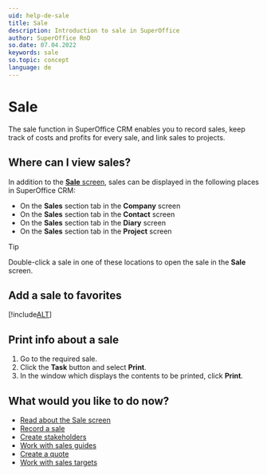 ```yaml
---
uid: help-de-sale
title: Sale
description: Introduction to sale in SuperOffice
author: SuperOffice RnD
so.date: 07.04.2022
keywords: sale
so.topic: concept
language: de
---
```


# Sale

The sale function in SuperOffice CRM enables you to record sales, keep track of costs and profits for every sale, and link sales to projects.

## Where can I view sales?

In addition to the [**Sale** screen][2], sales can be displayed in the following places in SuperOffice CRM:

* On the **Sales** section tab in the **Company** screen
* On the **Sales** section tab in the **Contact** screen
* On the **Sales** section tab in the **Diary** screen
* On the **Sales** section tab in the **Project** screen

> [!TIP]
> Double-click a sale in one of these locations to open the sale in the **Sale** screen.

## Add a sale to favorites

[!include[ALT](../../learn/includes/howto-add-favorite.md)]

## Print info about a sale

1. Go to the required sale.
2. Click the **Task** button and select **Print**.
3. In the window which displays the contents to be printed, click **Print**.

## What would you like to do now?

* [Read about the Sale screen][2]
* [Record a sale][4]
* [Create stakeholders][5]
* [Work with sales guides][6]
* [Create a quote][1]
* [Work with sales targets][7]

<!-- Referenced links -->
[1]: ../../quote/learn/create.md
[2]: screen/index.md
[4]: create.md
[5]: stakeholders/create.md
[6]: sales-guide/working-with-sales-guide.md
[7]: sales-targets.md

<!-- Referenced images -->

